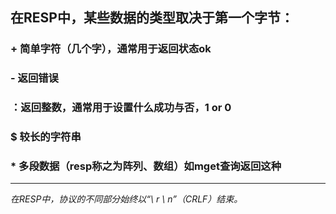 ## 在RESP中，某些数据的类型取决于第一个字节：

### + 简单字符（几个字），通常用于返回状态ok
### - 返回错误
### ：返回整数，通常用于设置什么成功与否，1 or 0
### $ 较长的字符串
### * 多段数据（resp称之为阵列、数组）如mget查询返回这种

---

*在RESP中，协议的不同部分始终以“\ r \ n”（CRLF）结束。*
